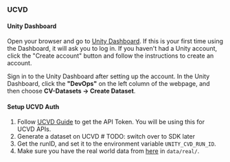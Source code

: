 ### UCVD

#### Unity Dashboard

Open your browser and go to [Unity Dashboard](https://dashboard.unity3d.com/). If this is your first time using the Dashboard, it will ask you to log in. If you haven't had a Unity account, click the "Create account" button and follow the instructions to create an account.

Sign in to the Unity Dashboard after setting up the account. In the Unity Dashboard, click the **"DevOps"** on the left column of the webpage, and then choose **CV-Datasets -> Create Dataset**.

#### Setup UCVD Auth
   1. Follow [UCVD Guide](http://doesnot-exist-yet.com) to get the API Token. You will be using this for UCVD APIs.
   2. Generate a dataset on UCVD # TODO: switch over to SDK later
   3. Get the runID, and set it to the environment variable `UNITY_CVD_RUN_ID`.
   4. Make sure you have the real world data from [here]() in `data/real/`.
